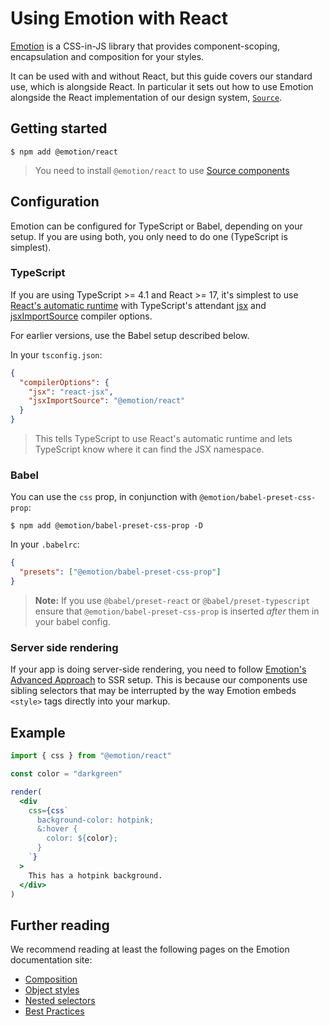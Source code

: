 # Using Emotion with React

[Emotion](https://emotion.sh/) is a CSS-in-JS library that provides component-scoping, encapsulation and composition for your styles.

It can be used with and without React, but this guide covers our standard use, which is alongside React. In particular it sets out how to use Emotion alongside the React implementation of our design system, [`Source`](https://github.com/guardian/source).

## Getting started

```shell
$ npm add @emotion/react
```

> You need to install `@emotion/react` to use [Source components](https://github.com/guardian/source)

## Configuration

Emotion can be configured for TypeScript or Babel, depending on your setup. If you are using both, you only need to do one (TypeScript is simplest).
### TypeScript

If you are using TypeScript >= 4.1 and React >= 17, it's simplest to use [React's automatic runtime](https://reactjs.org/blog/2020/09/22/introducing-the-new-jsx-transform.html) with TypeScript's attendant [jsx](https://www.typescriptlang.org/tsconfig#jsx) and [jsxImportSource](https://www.typescriptlang.org/tsconfig#jsxImportSource) compiler options.

For earlier versions, use the Babel setup described below.

In your `tsconfig.json`:

```json
{
  "compilerOptions": {
    "jsx": "react-jsx",
    "jsxImportSource": "@emotion/react"
  }
}
```

> This tells TypeScript to use React's automatic runtime and lets TypeScript know where it can find the JSX namespace.

### Babel

You can use the `css` prop, in conjunction with `@emotion/babel-preset-css-prop`:

```shell
$ npm add @emotion/babel-preset-css-prop -D
```

In your `.babelrc`:

```json
{
  "presets": ["@emotion/babel-preset-css-prop"]
}
```

> **Note:** If you use `@babel/preset-react` or `@babel/preset-typescript` ensure that `@emotion/babel-preset-css-prop` is inserted _after_ them in your babel config.

### Server side rendering

If your app is doing server-side rendering, you need to follow [Emotion's Advanced Approach](https://emotion.sh/docs/ssr#advanced-approach) to SSR setup. This is because our components use sibling selectors that may be interrupted by the way Emotion embeds `<style>` tags directly into your markup.

## Example

```jsx
import { css } from "@emotion/react"

const color = "darkgreen"

render(
  <div
    css={css`
      background-color: hotpink;
      &:hover {
        color: ${color};
      }
    `}
  >
    This has a hotpink background.
  </div>
)
```

## Further reading

We recommend reading at least the following pages on the Emotion documentation site:

- [Composition](https://emotion.sh/docs/composition)
- [Object styles](https://emotion.sh/docs/object-styles)
- [Nested selectors](https://emotion.sh/docs/nested)
- [Best Practices](https://emotion.sh/docs/best-practices)
